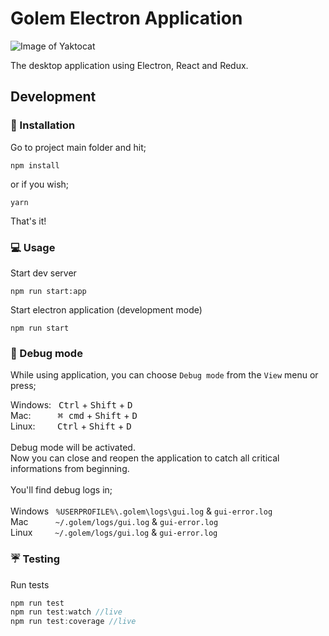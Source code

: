 # Golem Electron Application
![Image of Yaktocat](https://pbs.twimg.com/profile_images/659017061704822784/nRM6iJCS_400x400.png)

The desktop application using Electron, React and Redux.

## Development
### :wrench: Installation
Go to project main folder and hit;
```
npm install
```
or if you wish;
```
yarn 
```
That's it!


### :computer: Usage
Start dev server
```
npm run start:app
```

Start electron application (development mode)
```
npm run start
```
### :bug: Debug mode
While using application, you can choose `Debug mode` from the `View` menu or press;

Windows: &nbsp;
<kbd>Ctrl</kbd> + <kbd>Shift</kbd> + <kbd>D</kbd>
<br/>
Mac: &nbsp;&nbsp;&nbsp;&nbsp;&nbsp;&nbsp;&nbsp;&nbsp;&nbsp;
<kbd>⌘ cmd</kbd> + <kbd>Shift</kbd> + <kbd>D</kbd>
<br/>
Linux: &nbsp;&nbsp;&nbsp;&nbsp;&nbsp;&nbsp;&nbsp;
<kbd>Ctrl</kbd> + <kbd>Shift</kbd> + <kbd>D</kbd>
<br/>
<br/>
Debug mode will be activated. 
<br/>
Now you can close and reopen the application to catch all critical informations from beginning.
<br/>
<br/>
You'll find debug logs in;
<br/>
<br/>
Windows &nbsp;&nbsp;`%USERPROFILE%\.golem\logs\gui.log` & `gui-error.log`
<br/>
Mac &nbsp;&nbsp;&nbsp;&nbsp;&nbsp;&nbsp;&nbsp;&nbsp;&nbsp;&nbsp;`~/.golem/logs/gui.log` & `gui-error.log`
<br/>
Linux &nbsp;&nbsp;&nbsp;&nbsp;&nbsp;&nbsp;&nbsp;&nbsp;`~/.golem/logs/gui.log` & `gui-error.log`
<br/>

### :umbrella: Testing
Run tests
``` js
npm run test
npm run test:watch //live
npm run test:coverage //live
```
